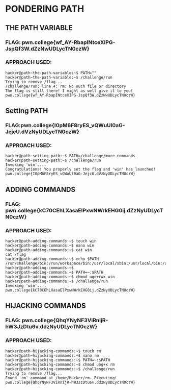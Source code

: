 # PONDERING PATH

## THE PATH VARIABLE
### FLAG: pwn.college{wf_AY-RbapINtceXIPG-JspQf3W.dZzNwUDLycTN0czW}
### APPROACH USED: 
````
hacker@path~the-path-variable:~$ PATH=""
hacker@path~the-path-variable:~$ /challenge/run
Trying to remove /flag...
/challenge/run: line 4: rm: No such file or directory
The flag is still there! I might as well give it to you!
pwn.college{wf_AY-RbapINtceXIPG-JspQf3W.dZzNwUDLycTN0czW}
````

## Setting PATH
### FLAG:pwn.college{I0pM6F8ryES_vQWuUl0aG-JejcU.dVzNyUDLycTN0czW}
### APPROACH USED:
````
hacker@path~setting-path:~$ PATH=/challenge/more_commands
hacker@path~setting-path:~$ /challenge/run
Invoking 'win'....
Congratulations! You properly set the flag and 'win' has launched!
pwn.college{I0pM6F8ryES_vQWuUl0aG-JejcU.dVzNyUDLycTN0czW}
````

## ADDING COMMANDS
### FLAG: pwn.college{kC70CEhLXasaElPxwNWrkEHG0ij.dZzNyUDLycTN0czW}
### APPROACH USED:
````
hacker@path~adding-commands:~$ touch win
hacker@path~adding-commands:~$ nano win
hacker@path~adding-commands:~$ cat win
cat /flag
hacker@path~adding-commands:~$ echo $PATH
/run/challenge/bin:/run/workspace/bin:/usr/local/sbin:/usr/local/bin:/usr/sbin:/usr/bin:/sbin:/bin
hacker@path~adding-commands:~$
hacker@path~adding-commands:~$ PATH=~:$PATH
hacker@path~adding-commands:~$ chmod ugo+rwx win
hacker@path~adding-commands:~$ /challenge/run
Invoking 'win'....
pwn.college{kC70CEhLXasaElPxwNWrkEHG0ij.dZzNyUDLycTN0czW}
````

## HIJACKING COMMANDS
### FLAG: pwn.college{QhqYNyNF3ViRnijR-hW3JzDtu6v.ddzNyUDLycTN0czW}
### APPROACH USED:
````
hacker@path~hijacking-commands:~$ touch rm
hacker@path~hijacking-commands:~$ nano rm
hacker@path~hijacking-commands:~$ PATH=~:$PATH
hacker@path~hijacking-commands:~$ chmod uog+x rm
hacker@path~hijacking-commands:~$ /challenge/run
Trying to remove /flag...
Found 'rm' command at /home/hacker/rm. Executing!
pwn.college{QhqYNyNF3ViRnijR-hW3JzDtu6v.ddzNyUDLycTN0czW}
````
